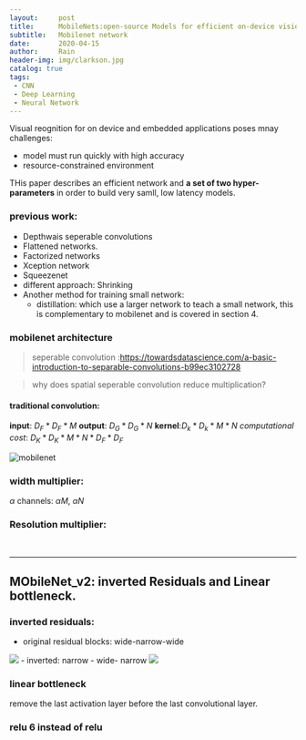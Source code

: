 ```yaml
---
layout:     post
title:      MobileNets:open-source Models for efficient on-device vision
subtitle:   Mobilenet network
date:       2020-04-15
author:     Rain
header-img: img/clarkson.jpg
catalog: true
tags:    
 - CNN
 - Deep Learning
 - Neural Network
---
```


Visual reognition for on device and embedded applications poses mnay challenges: 
 - model must run quickly with high accuracy
 - resource-constrained environment

THis paper describes an efficient network and **a set of two hyper-parameters** in order to build very samll, low latency models.

### previous work:
 - Depthwais seperable convolutions
 - Flattened networks.
 - Factorized networks
 - Xception network
 - Squeezenet
 - different approach: Shrinking
 - Another method for training small network: 
    - distillation: which use a larger network to teach a small network, this is complementary to mobilenet and is covered in section 4.
### mobilenet architecture

> seperable convolution :https://towardsdatascience.com/a-basic-introduction-to-separable-convolutions-b99ec3102728

> why does spatial seperable convolution reduce multiplication?


#### traditional convolution:
**input**: $D_F * D_F * M$   **output**: $D_G * D_G *N$
**kernel**:$D_k*D_k*M*N$
*computational cost*: $D_K*D_K*M*N*D_F*D_F$

<img src="https://i.ibb.co/tx3xCPF/mobilenet.png" alt="mobilenet" border="0"></a>


### width multiplier:
$\alpha$   channels: $\alpha M$, $\alpha N$
### Resolution multiplier:

<br>
<hr>





## MObileNet_v2: inverted Residuals and Linear bottleneck.

### inverted residuals:
 - original residual blocks: wide-narrow-wide
<img src="https://miro.medium.com/max/1184/1*5Jdh_PDTXp0uhF8c79TEsQ.png">
 - inverted: narrow - wide- narrow
 <img src="https://miro.medium.com/max/765/1*BaxdP8RS5x_EVMNJSd1Urg.png">


 ### linear bottleneck

 remove the last activation layer before the last convolutional layer.


 ### relu 6 instead of relu